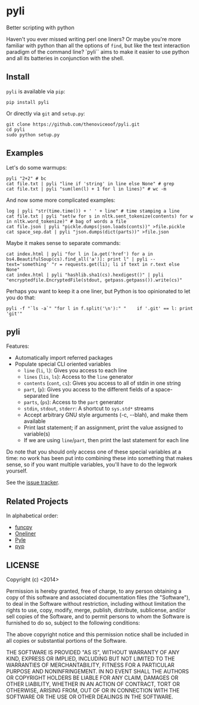 # pyli

Better scripting with python

Haven't you ever missed writing perl one liners? Or maybe you're more
familiar with python than all the options of `find`, but like the text
interaction paradigm of the command line? `pyli`` aims to make it
easier to use python and all its batteries in conjunction with the
shell.

## Install

`pyli` is available via `pip`:

```
pip install pyli
```

Or directly via `git` and `setup.py`:

```
git clone https://github.com/thenoviceoof/pyli.git
cd pyli
sudo python setup.py
```

## Examples

Let's do some warmups:

```
pyli "2+2" # bc
cat file.txt | pyli "line if 'string' in line else None" # grep
cat file.txt | pyli "sum(len(l) + 1 for l in lines)" # wc -m
```

And now some more complicated examples:

```
log | pyli "str(time.time()) + ' ' + line" # time stamping a line
cat file.txt | pyli "set(w for s in nltk.sent_tokenize(contents) for w in nltk.word_tokenize)" # bag of words a file
cat file.json | pyli "pickle.dumps(json.loads(conts))" >file.pickle
cat space_sep.dat | pyli "json.dumps(dict(parts))" >file.json
```

Maybe it makes sense to separate commands:

```
cat index.html | pyli "for l in [a.get('href') for a in bs4.BeautifulSoup(cs).find_all('a')]: print l" | pyli --text='something' "r = requests.get(li); li if text in r.text else None"
cat index.html | pyli "hashlib.sha1(cs).hexdigest()" | pyli "encryptedfile.EncryptedFile(stdout, getpass.getpass()).write(cs)"
```

Perhaps you want to keep it a one liner, but Python is too opinionated
to let you do that:

```
pyli -f "`ls -a`" "for l in f.split('\n'):" "    if '.git' == l: print 'git'"
```

## pyli

Features:

- Automatically import referred packages
- Populate special CLI oriented variables
    - ``line`` (``li``, ``l``): Gives you access to each line
    - ``lines`` (``lis``, ``ls``): Access to the ``line`` generator
    - ``contents`` (``cont``, ``cs``): Gives you access to all of stdin
      in one string
    - ``part``, (``p``): Gives you access to the different fields of a
      space-separated line
    - ``parts``, (``ps``): Access to the ``part`` generator
    - ``stdin``, ``stdout``, ``stderr``: A shortcut to ``sys.std*`` streams
    - Accept arbitrary GNU style arguments (-c, --blah), and make them available
    - Print last statement; if an assignment, print the value assigned
      to variable(s)
    - If we are using ``line``/``part``, then print the last statement
      for each line

Do note that you should only access one of these special variables at
a time: no work has been put into combining these into something that
makes sense, so if you want multiple variables, you'll have to do the
legwork yourself.

See the [issue tracker](https://github.com/thenoviceoof/pyli/issues?state=open).

## Related Projects

In alphabetical order:

- [funcpy](http://www.pixelbeat.org/scripts/funcpy)
- [Oneliner](https://github.com/gvalkov/python-oneliner)
- [Pyle](https://github.com/aljungberg/pyle)
- [pyp](https://code.google.com/p/pyp/)

## LICENSE

Copyright (c) <2014> <thenoviceoof>

Permission is hereby granted, free of charge, to any person obtaining a copy
of this software and associated documentation files (the "Software"), to deal
in the Software without restriction, including without limitation the rights
to use, copy, modify, merge, publish, distribute, sublicense, and/or sell
copies of the Software, and to permit persons to whom the Software is
furnished to do so, subject to the following conditions:

The above copyright notice and this permission notice shall be included in
all copies or substantial portions of the Software.

THE SOFTWARE IS PROVIDED "AS IS", WITHOUT WARRANTY OF ANY KIND, EXPRESS OR
IMPLIED, INCLUDING BUT NOT LIMITED TO THE WARRANTIES OF MERCHANTABILITY,
FITNESS FOR A PARTICULAR PURPOSE AND NONINFRINGEMENT. IN NO EVENT SHALL THE
AUTHORS OR COPYRIGHT HOLDERS BE LIABLE FOR ANY CLAIM, DAMAGES OR OTHER
LIABILITY, WHETHER IN AN ACTION OF CONTRACT, TORT OR OTHERWISE, ARISING FROM,
OUT OF OR IN CONNECTION WITH THE SOFTWARE OR THE USE OR OTHER DEALINGS IN
THE SOFTWARE.
